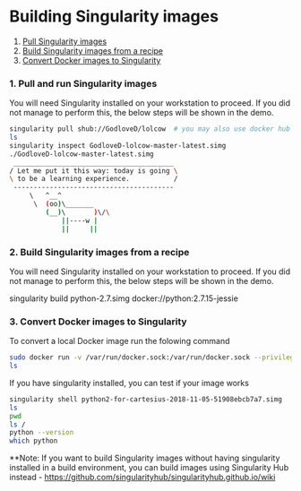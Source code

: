 # Building Singularity images

1. [Pull Singularity images](#pull-singularity)
2. [Build Singularity images from a recipe](#build-singularity)
3. [Convert Docker images to Singularity](#convert-docker)

   
### <a name="pull-singularity"></a> 1. Pull and run Singularity images
 
You will need Singularity installed on your workstation to proceed. If you did not manage to perform this, the below steps  will be shown in the demo.

   ```sh
   singularity pull shub://GodloveD/lolcow  # you may also use docker hub - singularity pull docker://godlovedc/lolcow
   ls
   singularity inspect GodloveD-lolcow-master-latest.simg
   ./GodloveD-lolcow-master-latest.simg 
    ________________________________________
   / Let me put it this way: today is going \
   \ to be a learning experience.           /
    ----------------------------------------
        \   ^__^
         \  (oo)\_______
            (__)\       )\/\
                ||----w |
                ||     ||

   ```

### <a name="build-singularity"></a> 2. Build Singularity images from a recipe

You will need Singularity installed on your workstation to proceed. If you did not manage to perform this, the below steps  will be shown in the demo.

 
 singularity build python-2.7.simg docker://python:2.7.15-jessie
 
 
### <a name="convert-docker"></a> 3. Convert Docker images to Singularity

To convert a local Docker image run the folowing command 
   ```sh
   sudo docker run -v /var/run/docker.sock:/var/run/docker.sock --privileged -t --rm singularityware/docker2singularity    python2-for-cartesius
   ls
   ```
   
If you have singularity installed, you can test if your image works

   ```sh
   singularity shell python2-for-cartesius-2018-11-05-51908ebcb7a7.simg
   ls
   pwd
   ls /
   python --version
   which python
   ```

**Note: If you want to build Singularity images without having singularity installed in a build environment, you can build images using Singularity Hub instead - https://github.com/singularityhub/singularityhub.github.io/wiki
